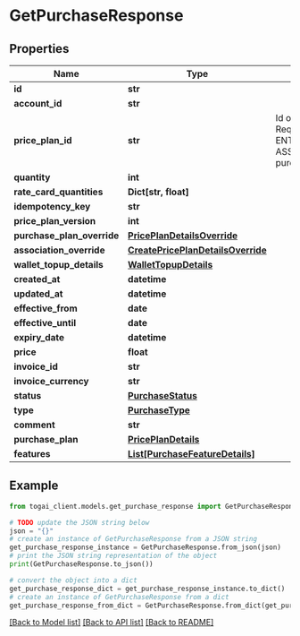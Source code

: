 # GetPurchaseResponse


## Properties

Name | Type | Description | Notes
------------ | ------------- | ------------- | -------------
**id** | **str** |  | 
**account_id** | **str** |  | 
**price_plan_id** | **str** | Id of the price plan, Required for ENTITLEMENT_GRANT, ASSOCIATION purchase | [optional] 
**quantity** | **int** |  | [optional] 
**rate_card_quantities** | **Dict[str, float]** |  | [optional] 
**idempotency_key** | **str** |  | [optional] 
**price_plan_version** | **int** |  | [optional] 
**purchase_plan_override** | [**PricePlanDetailsOverride**](PricePlanDetailsOverride.md) |  | [optional] 
**association_override** | [**CreatePricePlanDetailsOverride**](CreatePricePlanDetailsOverride.md) |  | [optional] 
**wallet_topup_details** | [**WalletTopupDetails**](WalletTopupDetails.md) |  | [optional] 
**created_at** | **datetime** |  | 
**updated_at** | **datetime** |  | [optional] 
**effective_from** | **date** |  | [optional] 
**effective_until** | **date** |  | [optional] 
**expiry_date** | **datetime** |  | [optional] 
**price** | **float** |  | [optional] 
**invoice_id** | **str** |  | [optional] 
**invoice_currency** | **str** |  | [optional] 
**status** | [**PurchaseStatus**](PurchaseStatus.md) |  | 
**type** | [**PurchaseType**](PurchaseType.md) |  | 
**comment** | **str** |  | [optional] 
**purchase_plan** | [**PricePlanDetails**](PricePlanDetails.md) |  | [optional] 
**features** | [**List[PurchaseFeatureDetails]**](PurchaseFeatureDetails.md) |  | [optional] 

## Example

```python
from togai_client.models.get_purchase_response import GetPurchaseResponse

# TODO update the JSON string below
json = "{}"
# create an instance of GetPurchaseResponse from a JSON string
get_purchase_response_instance = GetPurchaseResponse.from_json(json)
# print the JSON string representation of the object
print(GetPurchaseResponse.to_json())

# convert the object into a dict
get_purchase_response_dict = get_purchase_response_instance.to_dict()
# create an instance of GetPurchaseResponse from a dict
get_purchase_response_from_dict = GetPurchaseResponse.from_dict(get_purchase_response_dict)
```
[[Back to Model list]](../README.md#documentation-for-models) [[Back to API list]](../README.md#documentation-for-api-endpoints) [[Back to README]](../README.md)


